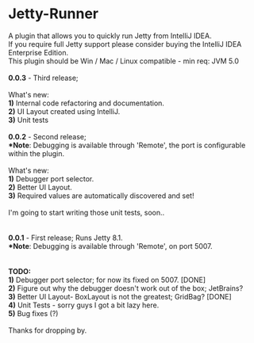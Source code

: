 Jetty-Runner
============

A plugin that allows you to quickly run Jetty from IntelliJ IDEA. <br>
If you require full Jetty support please consider buying the IntelliJ IDEA Enterprise Edition. <br>
This plugin should be Win / Mac / Linux compatible - min req: JVM 5.0 <br>
<br>
<b>0.0.3</b> - Third release; <br>
<br>
What's new: <br>
<b>1)</b> Internal code refactoring and documentation. <br>
<b>2)</b> UI Layout created using IntelliJ. <br>
<b>3)</b> Unit tests <br>
<br>
<b>0.0.2</b> - Second release; <br>
<b>*Note</b>: Debugging is available through 'Remote', the port is configurable within the plugin.<br>
<br>
What's new:<br>
<b>1)</b> Debugger port selector. <br>
<b>2)</b> Better UI Layout. <br>
<b>3)</b> Required values are automatically discovered and set!<br>
<br>
I'm going to start writing those unit tests, soon..<br>
<br><br>
<b>0.0.1</b> - First release; Runs Jetty 8.1.<br>
<b>*Note</b>: Debugging is available through 'Remote', on port 5007.<br>
<br>
<br>
<b>TODO:</b> <br>
<b>1)</b> Debugger port selector; for now its fixed on 5007. [DONE]<br>
<b>2)</b> Figure out why the debugger doesn't work out of the box; JetBrains?<br>
<b>3)</b> Better UI Layout- BoxLayout is not the greatest; GridBag? [DONE]<br>
<b>4)</b> Unit Tests - sorry guys I got a bit lazy here.<br>
<b>5)</b> Bug fixes (?)<br>
<br>
Thanks for dropping by.
